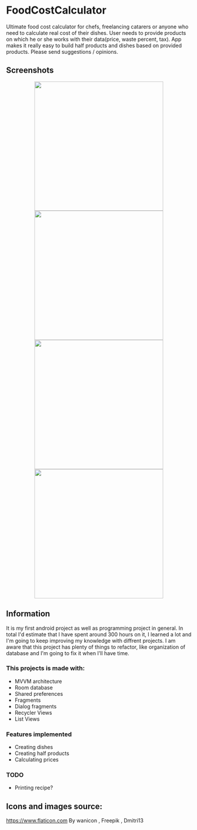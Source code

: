 # FoodCostCalculator
Ultimate food cost calculator for chefs, freelancing catarers or anyone who need to calculate real cost of their dishes. User needs to provide products on which he or she works with their data(price, waste percent, tax). App makes it really easy to build half products and dishes based on provided products. Please send suggestions / opinions.

## Screenshots 

<p align="center">
 <img src="https://user-images.githubusercontent.com/70368829/109799505-ccb4cd00-7c24-11eb-8536-9a7d8d8bb20a.png" width="350">
   <img src="https://user-images.githubusercontent.com/70368829/109799512-cf172700-7c24-11eb-9935-83049ea3832a.png" width="350">
 <img src="https://user-images.githubusercontent.com/70368829/109799511-ce7e9080-7c24-11eb-810f-59c3f688c633.png" width="350">
  <img src="https://user-images.githubusercontent.com/70368829/109799509-cde5fa00-7c24-11eb-925d-5a4ee887d491.png" width="350">
</p>


## Information 
It is my first android project as well as programming project in general. In total I'd estimate that I have spent around 300 hours on it, I learned a lot and I'm going to keep improving my knowledge with diffrent projects. I am aware that this project has plenty of things to refactor, like organization of database and I'm going to fix it when I'll have time.

### This projects is made with:
- MVVM architecture 
- Room database
- Shared preferences
- Fragments
- Dialog fragments
- Recycler Views
- List Views

### Features implemented 
- Creating dishes
- Creating half products 
- Calculating prices 

### TODO 
- Printing recipe? 

## Icons and images source: 
https://www.flaticon.com By wanicon ,  Freepik , Dmitri13


